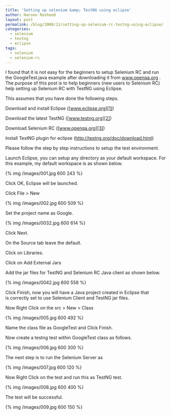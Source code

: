 ```yaml
---
title: 'Setting up selenium &amp; TestNG using eclipse'
author: Haroon Rasheed
layout: post
permalink: /blog/2008/11/setting-up-selenium-rc-testng-using-eclipse/
categories:
  - selenium
  - testng
  - eclipse
tags:
  - selenium
  - selenium-rc
---
```

 
I found that it is not easy for the beginners to setup Selenium RC and run the GoogleTest.java example after downloading it from <a href="http://www.openqa.org">www.openqa.org</a> . The purpose of this post is to help beginners (new users to Selenium RC) help setting up Selenium RC with TestNG using Eclipse.

This assumes that you have done the following steps.

Download and install Eclipse ([www.eclipse.org][1])

Download the latest TestNG ([www.testng.org][2])

Download Selenium RC ([www.openqa.org][3])

Install TestNG plugin for eclipse (<http://testng.org/doc/download.html>)

Please follow the step by step instructions to setup the test environment.

Launch Eclipse, you can setup any directory as your default workspace. For this example, my default workspace is as shown below.

{% img /images/001.jpg 600 243 %}

Click OK, Eclipse will be launched.

Click File > New

{% img /images/002.jpg 600 509 %}

Set the project name as Google.

{% img /images/0032.jpg 600 614 %}


Click Next.

On the Source tab leave the default.

Click on Libraries.

Click on Add External Jars

Add the jar files for TestNG and Selenium RC Java client as shown below.

{% img /images/0042.jpg 600 558 %}

Click Finish, now you will have a Java project created in Eclipse that is correctly set to use Selenium Client and TestNG jar files.

Now Right Click on the src > New > Class

{% img /images/005.jpg 600 492 %}

Name the class file as GoogleTest and Click Finish.

Now create a testng test within GoogleTest class as follows.

{% img /images/006.jpg 600 300 %}
 

The next step is to run the Selenium Server as

{% img /images/007.jpg 600 120 %}

Now Right Click on the test and run this as TestNG test.

{% img /images/008.jpg 600 400 %}

The test will be successful.

{% img /images/009.jpg 600 150 %}

 [1]: http://www.eclipse.org
 [2]: http://www.testng.org
 [3]: http://www.openqa.org